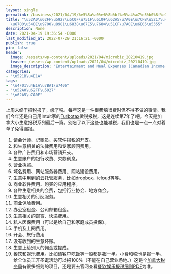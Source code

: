 ```yaml
---
layout: single
permalink: /business/2021/04/19/%e5%8a%a0%e6%8b%bf%e5%a4%a7%e5%b0%8f%e7%94%9f%e6%84%8f%e6%8a%a5%e7%a8%8e%e7%b3%bb%e5%88%97%e4%b9%8b%e4%ba%94%ef%bc%9a%e6%9c%80%e5%90%8e%e9%9c%80%e8%a6%81%e6%a0%b8%e6%9f%a5%e7%9a%84%e5%87%8f%e7%a8%8e/
title: "\u52A0\u62FF\u5927\u5C0F\u751F\u610F\u62A5\u7A0E\u7CFB\u5217\u4E4B\u4E94\uFF1A\
  \u6700\u540E\u9700\u8981\u6838\u67E5\u7684\u51CF\u7A0E\u6E05\u5355"
description: None
date: 2021-04-19 19:36:54 -0000
last_modified_at: 2022-07-29 21:16:21 -0000
publish: true
pin: false
header:
  image: /assets/wp-content/uploads/2021/04/microbiz_20210419.jpg
  teaser: /assets/wp-content/uploads/2021/04/microbiz_20210419.jpg
  image_description: "Entertainment and Meal Expenses (Canadian Income Tax)"
categories:
- "\u521B\u4E1A"
tags:
- "\u4F01\u4E1A\u7BA1\u7406"
- "\u52A0\u62FF\u5927"
- "\u62A5\u7A0E"
---
```

上周末终于把税报了，缴了税。每年这是一件很费脑很费时但不得不做的事情。我们今年还是自己用Intuit家的[Turbotax](https://turbotax.intuit.ca)做税报税，这是连续第7年了吧。今天是加拿大小生意报税系列最后一篇。别忘了以下这些也能减税，我们也是一点一点对着单子免得漏报。

  1. 请会计师、记账员、买软件报税的开支。
  2. 和生意相关的法律费用和专家顾问费用。
  3. 各种广告费用和市场营销开支。
  4. 生意账户的银行收费、欠款利息。
  5. 营业执照。
  6. 域名费用、网站服务器费用、网站建设费用。
  7. 生意中用到的云托管服务，比如dropbox、icloud等等。
  8. 商业软件费用、购买的应用程序。
  9. 各种生意相关的会费，包括行业协会、地方商会。
  10. 生意相关的订阅服务。
  11. 商业保险费用。
  12. 办公室租金、公司邮箱租金。
  13. 生意相关的邮寄、快递费用。
  14. 私人医保费用（可以是给自己和家庭成员投保）。
  15. 手机及上网费用。
  16. 开会、旅行费用
  17. 没有收到的生意坏账。
  18. 生意上给别人的佣金或提成。
  19. 餐饮和娱乐费用。比如请客户吃饭等一般都是报一半。小费和税也是报一半。给全体员工开圣诞活动可以报100%（不能在自己营业场地。）这是个[加拿大税务局](https://www.canada.ca/en/revenue-agency.html)有很多细则的项目，还是要去官网查看[餐饮娱乐报税细则PDF](https://www.canada.ca/content/dam/cra-arc/formspubs/pub/it518r/it518r-e.pdf)为准。
